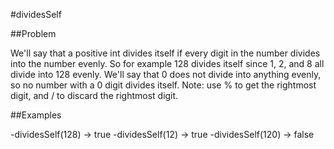 #dividesSelf

##Problem
 

We'll say that a positive int divides itself if every digit in the number divides into the number evenly. So for example 128 divides itself since 1, 2, and 8 all divide into 128 evenly. We'll say that 0 does not divide into anything evenly, so no number with a 0 digit divides itself. Note: use % to get the rightmost digit, and / to discard the rightmost digit.

##Examples

-dividesSelf(128) → true
-dividesSelf(12) → true
-dividesSelf(120) → false